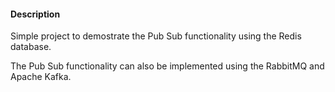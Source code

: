 #### Description
Simple project to demostrate the Pub Sub functionality using the Redis database.

The Pub Sub functionality can also be implemented using the RabbitMQ and Apache Kafka.